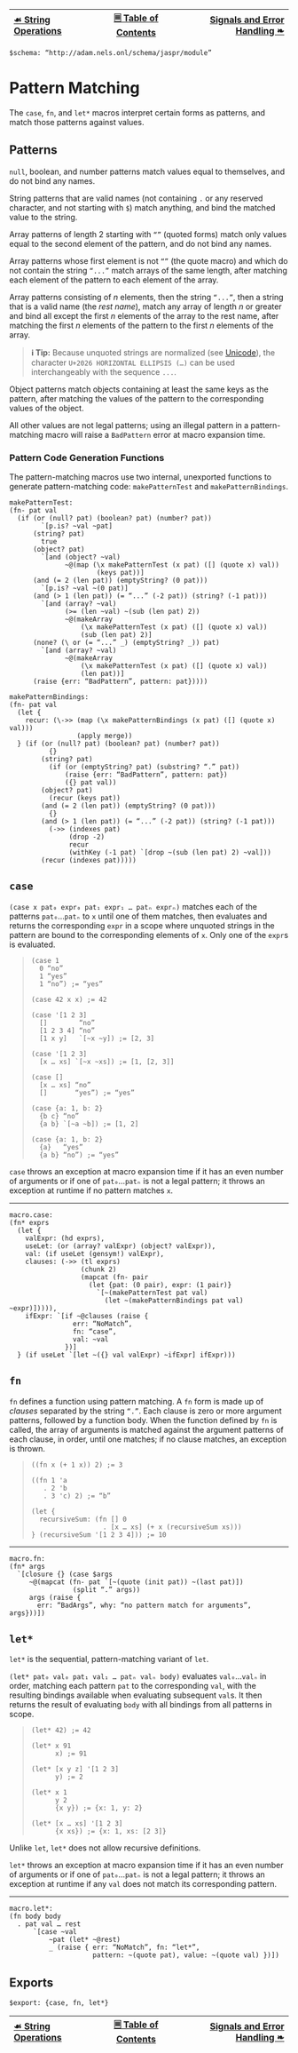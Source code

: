 [☙ String Operations][prev] | [🗏 Table of Contents][toc] | [Signals and Error Handling ❧][next]
:---|:---:|---:

    $schema: “http://adam.nels.onl/schema/jaspr/module”

# Pattern Matching

The `case`, `fn`, and `let*` macros interpret certain forms as patterns, and match those patterns against values.

## Patterns

`null`, boolean, and number patterns match values equal to themselves, and do not bind any names.

String patterns that are valid names (not containing `.` or any reserved character, and not starting with `$`) match anything, and bind the matched value to the string.

Array patterns of length 2 starting with `“”` (quoted forms) match only values equal to the second element of the pattern, and do not bind any names.

Array patterns whose first element is not `“”` (the quote macro) and which do not contain the string `“...”` match arrays of the same length, after matching each element of the pattern to each element of the array.

Array patterns consisting of _n_ elements, then the string `“...”`, then a string that is a valid name (the _rest name_), match any array of length _n_ or greater and bind all except the first _n_ elements of the array to the rest name, after matching the first _n_ elements of the pattern to the first _n_ elements of the array.

> **ℹ Tip:** Because unquoted strings are normalized (see [Unicode](syntax.jaspr.md#unicode)), the character `U+2026 HORIZONTAL ELLIPSIS (…)` can be used interchangeably with the sequence `...`.

Object patterns match objects containing at least the same keys as the pattern, after matching the values of the pattern to the corresponding values of the object.

All other values are not legal patterns; using an illegal pattern in a pattern-matching macro will raise a `BadPattern` error at macro expansion time.

### Pattern Code Generation Functions

The pattern-matching macros use two internal, unexported functions to generate pattern-matching code: `makePatternTest` and `makePatternBindings`.

    makePatternTest:
    (fn- pat val
      (if (or (null? pat) (boolean? pat) (number? pat))
            `[p.is? ~val ~pat]
          (string? pat)
            true
          (object? pat)
            `[and (object? ~val)
                  ~@(map (\x makePatternTest (x pat) ([] (quote x) val))
                          (keys pat))]
          (and (= 2 (len pat)) (emptyString? (0 pat)))
            `[p.is? ~val ~(0 pat)]
          (and (> 1 (len pat)) (= “...” (-2 pat)) (string? (-1 pat)))
            `[and (array? ~val)
                  (>= (len ~val) ~(sub (len pat) 2))
                  ~@(makeArray
                      (\x makePatternTest (x pat) ([] (quote x) val))
                      (sub (len pat) 2)]
          (none? (\ or (= “...” _) (emptyString? _)) pat)
            `[and (array? ~val)
                  ~@(makeArray
                      (\x makePatternTest (x pat) ([] (quote x) val))
                      (len pat))]
          (raise {err: “BadPattern”, pattern: pat}))))

    makePatternBindings:
    (fn- pat val
      (let {
        recur: (\->> (map (\x makePatternBindings (x pat) ([] (quote x) val)))
                     (apply merge))
      } (if (or (null? pat) (boolean? pat) (number? pat))
              {}
            (string? pat)
              (if (or (emptyString? pat) (substring? “.” pat))
                  (raise {err: “BadPattern”, pattern: pat})
                  ({} pat val))
            (object? pat)
              (recur (keys pat))
            (and (= 2 (len pat)) (emptyString? (0 pat)))
              {}
            (and (> 1 (len pat)) (= “...” (-2 pat)) (string? (-1 pat)))
              (->> (indexes pat)
                   (drop -2)
                   recur
                   (withKey (-1 pat) `[drop ~(sub (len pat) 2) ~val]))
            (recur (indexes pat)))))

## `case`

`(case x pat₀ expr₀ pat₁ expr₁ … patₙ exprₙ)` matches each of the patterns `pat₀`…`patₙ` to `x` until one of them matches, then evaluates and returns the corresponding `expr` in a scope where unquoted strings in the pattern are bound to the corresponding elements of `x`. Only one of the `expr`s is evaluated.

>     (case 1
>       0 “no”
>       1 “yes”
>       1 “no”) ;= “yes”
>
>     (case 42 x x) ;= 42
>
>     (case '[1 2 3]
>       []        “no”
>       [1 2 3 4] “no”
>       [1 x y]   `[~x ~y]) ;= [2, 3]
>
>     (case '[1 2 3]
>       [x … xs] `[~x ~xs]) ;= [1, [2, 3]]
>
>     (case []
>       [x … xs] “no”
>       []       “yes”) ;= “yes”
>
>     (case {a: 1, b: 2}
>       {b c} “no”
>       {a b} `[~a ~b]) ;= [1, 2]
>
>     (case {a: 1, b: 2}
>       {a}   “yes”
>       {a b} “no”) ;= “yes”

`case` throws an exception at macro expansion time if it has an even number of arguments or if one of `pat₀`…`patₙ` is not a legal pattern; it throws an exception at runtime if no pattern matches `x`.

---

    macro.case:
    (fn* exprs
      (let {
        valExpr: (hd exprs),
        useLet: (or (array? valExpr) (object? valExpr)),
        val: (if useLet (gensym!) valExpr),
        clauses: (->> (tl exprs)
                      (chunk 2)
                      (mapcat (fn- pair
                        (let {pat: (0 pair), expr: (1 pair)}
                          `[~(makePatternTest pat val)
                            (let ~(makePatternBindings pat val) ~expr)])))),
        ifExpr: `[if ~@clauses (raise {
                    err: “NoMatch”,
                    fn: “case”,
                    val: ~val
                  })]
      } (if useLet `[let ~({} val valExpr) ~ifExpr] ifExpr)))

## `fn`

`fn` defines a function using pattern matching. A `fn` form is made up of _clauses_ separated by the string `“.”`. Each clause is zero or more argument patterns, followed by a function body. When the function defined by `fn` is called, the array of arguments is matched against the argument patterns of each clause, in order, until one matches; if no clause matches, an exception is thrown.

>     ((fn x (+ 1 x)) 2) ;= 3
>
>     ((fn 1 'a
>        . 2 'b
>        . 3 'c) 2) ;= “b”
>
>     (let {
>       recursiveSum: (fn [] 0
>                       . [x … xs] (+ x (recursiveSum xs)))
>     } (recursiveSum '[1 2 3 4])) ;= 10

---

    macro.fn:
    (fn* args
      `[closure {} (case $args
         ~@(mapcat (fn- pat `[~(quote (init pat)) ~(last pat)])
                    (split “.” args))
         args (raise {
           err: “BadArgs”, why: “no pattern match for arguments”, args}))])

## `let*`

`let*` is the sequential, pattern-matching variant of `let`.

`(let* pat₀ val₀ pat₁ val₁ … patₙ valₙ body)` evaluates `val₀`…`valₙ` in order, matching each pattern `pat` to the corresponding `val`, with the resulting bindings available when evaluating subsequent `val`s. It then returns the result of evaluating `body` with all bindings from all patterns in scope.

>     (let* 42) ;= 42
>
>     (let* x 91
>           x) ;= 91
>
>     (let* [x y z] '[1 2 3]
>           y) ;= 2
>
>     (let* x 1
>           y 2
>           {x y}) ;= {x: 1, y: 2}
>
>     (let* [x … xs] '[1 2 3]
>           {x xs}) ;= {x: 1, xs: [2 3]}

Unlike `let`, `let*` does not allow recursive definitions.

`let*` throws an exception at macro expansion time if it has an even number of arguments or if one of `pat₀`…`patₙ` is not a legal pattern; it throws an exception at runtime if any `val` does not match its corresponding pattern.

---

    macro.let*:
    (fn body body
      . pat val … rest
          `[case ~val
              ~pat (let* ~@rest)
              _ (raise { err: “NoMatch”, fn: “let*”,
                         pattern: ~(quote pat), value: ~(quote val) })])

## Exports

    $export: {case, fn, let*}

[☙ String Operations][prev] | [🗏 Table of Contents][toc] | [Signals and Error Handling ❧][next]
:---|:---:|---:

[toc]: jaspr.jaspr.md
[prev]: strings.jaspr.md
[next]: signals-errors.jaspr.md
